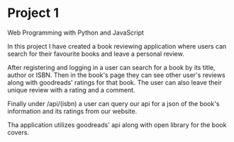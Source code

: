 # Project 1

Web Programming with Python and JavaScript

In this project I have created a book reviewing application where users can search for their favourite books
and leave a personal review.

After registering and logging in a user can search for a book by its title, author or ISBN.
Then in the book's page they can see other user's reviews along with goodreads' ratings for that book.
The user can also leave their unique review with a rating and a comment.

Finally under /api/(isbn) a user can query our api for a json of the book's information and its ratings from our website.

Tha application utilizes goodreads' api along with open library for the book covers.
